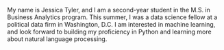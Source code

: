 My name is Jessica Tyler, and I am a second-year student in the M.S. in Business Analytics program. This summer, I was a data science fellow at a political data firm in Washington, D.C. I am interested in machine learning, and look forward to building my proficiency in Python and learning more about natural language processing.
